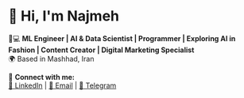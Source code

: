 # 👋 Hi, I'm Najmeh 
🧠💻 **ML Engineer | AI & Data Scientist | Programmer | Exploring AI in Fashion | Content Creator | Digital Marketing Specialist**   
🌍 Based in Mashhad, Iran  

🔗 **Connect with me:**  
 [💼 LinkedIn](https://www.linkedin.com/in/najmehkhani) | [📧 Email](mailto:najmehkhani.95@gmail.com) | [📱 Telegram](https://t.me/Najmehkhanii9)
